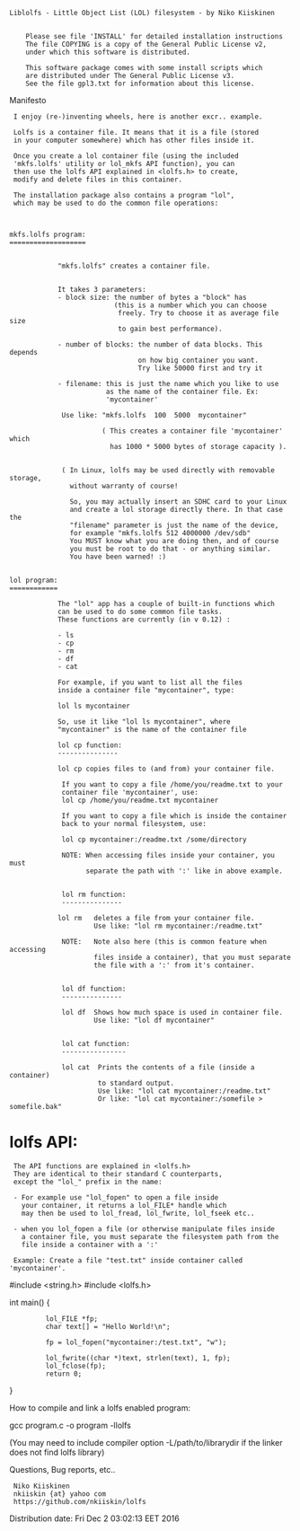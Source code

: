 


	Liblolfs - Little Object List (LOL) filesystem - by Niko Kiiskinen
                                      

        Please see file 'INSTALL' for detailed installation instructions
        The file COPYING is a copy of the General Public License v2,
        under which this software is distributed.

        This software package comes with some install scripts which
        are distributed under The General Public License v3.
        See the file gpl3.txt for information about this license.




Manifesto


     I enjoy (re-)inventing wheels, here is another excr.. example.

     Lolfs is a container file. It means that it is a file (stored
     in your computer somewhere) which has other files inside it.

     Once you create a lol container file (using the included
     'mkfs.lolfs' utility or lol_mkfs API function), you can
     then use the lolfs API explained in <lolfs.h> to create,
     modify and delete files in this container.

     The installation package also contains a program "lol",
     which may be used to do the common file operations:



    mkfs.lolfs program:
    ===================


                "mkfs.lolfs" creates a container file.


                It takes 3 parameters:
                - block size: the number of bytes a "block" has
                              (this is a number which you can choose
                               freely. Try to choose it as average file size
                               to gain best performance).

                - number of blocks: the number of data blocks. This depends
                                    on how big container you want.
                                    Try like 50000 first and try it

                - filename: this is just the name which you like to use
                            as the name of the container file. Ex:
                            'mycontainer'

                 Use like: "mkfs.lolfs  100  5000  mycontainer"

                           ( This creates a container file 'mycontainer' which
                             has 1000 * 5000 bytes of storage capacity ).


                 ( In Linux, lolfs may be used directly with removable storage,
                   without warranty of course!

                   So, you may actually insert an SDHC card to your Linux
                   and create a lol storage directly there. In that case the
                   "filename" parameter is just the name of the device,
                   for example "mkfs.lolfs 512 4000000 /dev/sdb"
                   You MUST know what you are doing then, and of course
                   you must be root to do that - or anything similar.
                   You have been warned! :)


    lol program:
    ============

                The "lol" app has a couple of built-in functions which
                can be used to do some common file tasks.
                These functions are currently (in v 0.12) :

                - ls
                - cp
                - rm
                - df
                - cat

                For example, if you want to list all the files
                inside a container file "mycontainer", type:

                lol ls mycontainer

                So, use it like "lol ls mycontainer", where
                "mycontainer" is the name of the container file

                lol cp function:
                ---------------

                lol cp copies files to (and from) your container file.

                 If you want to copy a file /home/you/readme.txt to your
                 container file 'mycontainer', use:
                 lol cp /home/you/readme.txt mycontainer

                 If you want to copy a file which is inside the container
                 back to your normal filesystem, use:

                 lol cp mycontainer:/readme.txt /some/directory

                 NOTE: When accessing files inside your container, you must
                       separate the path with ':' like in above example.


                 lol rm function:
                 ---------------

                lol rm   deletes a file from your container file.
                         Use like: "lol rm mycontainer:/readme.txt"

                 NOTE:   Note also here (this is common feature when accessing
                         files inside a container), that you must separate
                         the file with a ':' from it's container.


                 lol df function:
                 ---------------

                 lol df  Shows how much space is used in container file.
                         Use like: "lol df mycontainer"


                 lol cat function:
                 ----------------

                 lol cat  Prints the contents of a file (inside a container)
                          to standard output.
                          Use like: "lol cat mycontainer:/readme.txt"
                          Or like: "lol cat mycontainer:/somefile > somefile.bak"
      


lolfs API:
==========

     The API functions are explained in <lolfs.h>
     They are identical to their standard C counterparts,
     except the "lol_" prefix in the name:

     - For example use "lol_fopen" to open a file inside
       your container, it returns a lol_FILE* handle which
       may then be used to lol_fread, lol_fwrite, lol_fseek etc..

     - when you lol_fopen a file (or otherwise manipulate files inside
       a container file, you must separate the filesystem path from the
       file inside a container with a ':'

     Example: Create a file "test.txt" inside container called 'mycontainer'.


  #include <string.h>
  #include <lolfs.h>

  int main() {

             lol_FILE *fp;
             char text[] = "Hello World!\n";

             fp = lol_fopen("mycontainer:/test.txt", "w");

             lol_fwrite((char *)text, strlen(text), 1, fp);
             lol_fclose(fp);
             return 0;

  }
      

  How to compile and link a lolfs enabled program:

  gcc program.c -o program -llolfs

  (You may need to include compiler option -L/path/to/librarydir
   if the linker does not find lolfs library)

  
Questions, Bug reports, etc..

     Niko Kiiskinen
     nkiiskin {at} yahoo com
     https://github.com/nkiiskin/lolfs


Distribution date: Fri Dec  2 03:02:13 EET 2016
